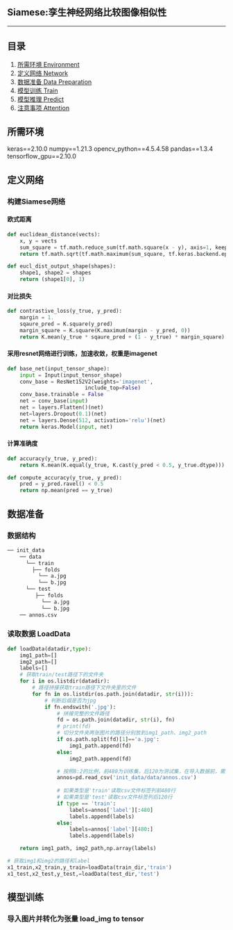 ## Siamese:孪生神经网络比较图像相似性
---
## 目录
1. [所需环境 Environment](#所需环境)
2. [定义网络 Network](#定义网络)
3. [数据准备 Data Preparation](#数据准备)
4. [模型训练 Train](#模型训练)
5. [模型推理 Predict](#模型推理)
6. [注意事项 Attention](#注意事项)

## 所需环境
keras==2.10.0
numpy==1.21.3
opencv_python==4.5.4.58
pandas==1.3.4
tensorflow_gpu==2.10.0

## 定义网络
### 构建Siamese网络
#### 欧式距离
```python
def euclidean_distance(vects):
    x, y = vects
    sum_square = tf.math.reduce_sum(tf.math.square(x - y), axis=1, keepdims=True)
    return tf.math.sqrt(tf.math.maximum(sum_square, tf.keras.backend.epsilon()))

def eucl_dist_output_shape(shapes):
    shape1, shape2 = shapes
    return (shape1[0], 1)
```
#### 对比损失
```python
def contrastive_loss(y_true, y_pred):
    margin = 1.
    sqaure_pred = K.square(y_pred)
    margin_square = K.square(K.maximum(margin - y_pred, 0))
    return K.mean(y_true * sqaure_pred + (1 - y_true) * margin_square)
```
#### 采用resnet网络进行训练，加速收敛，权重是imagenet
```python
def base_net(input_tensor_shape):
    input = Input(input_tensor_shape)
    conv_base = ResNet152V2(weights='imagenet',
                         include_top=False)
    conv_base.trainable = False
    net = conv_base(input)
    net = layers.Flatten()(net)
    net=layers.Dropout(0.1)(net)
    net = layers.Dense(512, activation='relu')(net)
    return keras.Model(input, net)
```
#### 计算准确度
```python
def accuracy(y_true, y_pred):
    return K.mean(K.equal(y_true, K.cast(y_pred < 0.5, y_true.dtype)))

def compute_accuracy(y_true, y_pred):
    pred = y_pred.ravel() < 0.5
    return np.mean(pred == y_true)
```
## 数据准备
### 数据结构
```python
── init_data
    ── data
      └── train
        ├── folds
          └── a.jpg
          └── b.jpg
      └── test
         ├── folds
           └── a.jpg
           └── b.jpg
    ── annos.csv
```
### 读取数据 LoadData
```python
def loadData(datadir,type):
    img1_path=[]
    img2_path=[]
    labels=[]
    # 获取train/test路径下的文件夹
    for i in os.listdir(datadir):
        # 路径拼接获取train路径下文件夹里的文件
        for fn in os.listdir(os.path.join(datadir, str(i))):
            # 判断后缀是否为jpg
            if fn.endswith('.jpg'):
                # 拼接完整的文件路径
                fd = os.path.join(datadir, str(i), fn)
                # print(fd)
                # 切分文件夹两张图片的路径分别放到img1_path、img2_path
                if os.path.split(fd)[1]=='a.jpg':
                    img1_path.append(fd)
                else:
                    img2_path.append(fd)

                # 按照8:2的比例，前480为训练集，后120为测试集，在导入数据前，需要手动把数据放到对应的文件夹，参考数据结构
                annos=pd.read_csv('init_data/data/annos.csv')
                
                # 如果类型是'train'读取csv文件标签列前480行
                # 如果类型是'test'读取csv文件标签列后120行
                if type == 'train':
                    labels=annos['label'][:480]
                    labels.append(labels)
                else:
                    labels=annos['label'][480:]
                    labels.append(labels)

    return img1_path, img2_path,np.array(labels)

# 获取img1和img2的路径和label
x1_train,x2_train,y_train=loadData(train_dir,'train')
x1_test,x2_test,y_test,=loadData(test_dir,'test')
```
## 模型训练
### 导入图片并转化为张量 load_img to tensor
